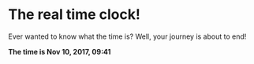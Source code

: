 # The real time clock!

Ever wanted to know what the time is? Well, your journey is about to end!

**The time is Nov 10, 2017, 09:41**